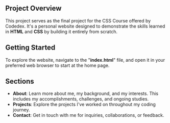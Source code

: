 ## Project Overview
This project serves as the final project for the CSS Course offered by Codedex. It's a personal website designed to demonstrate the skills learned in **HTML** and **CSS** by building it entirely from scratch.

## Getting Started
To explore the website, navigate to the "**index.html**" file, and open it in your preferred web browser to start at the home page.

## Sections
- **About**: Learn more about me, my background, and my interests. This includes my accomplishments, challenges, and ongoing studies.
- **Projects**: Explore the projects I've worked on throughout my coding journey.
- **Contact**: Get in touch with me for inquiries, collaborations, or feedback.